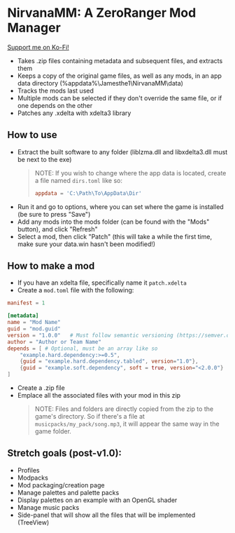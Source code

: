 # NirvanaMM: A ZeroRanger Mod Manager
[Support me on Ko-Fi!](https://ko-fi.com/james_aka_david)
- Takes .zip files containing metadata and subsequent files, and extracts them
- Keeps a copy of the original game files, as well as any mods, in an app data directory (%appdata%\Jamesthe1\NirvanaMM\data)
- Tracks the mods last used
- Multiple mods can be selected if they don't override the same file, or if one depends on the other
- Patches any .xdelta with xdelta3 library

## How to use
- Extract the built software to any folder (liblzma.dll and libxdelta3.dll must be next to the exe)
	> NOTE: If you wish to change where the app data is located, create a file named `dirs.toml` like so:
	> ```toml
	> appdata = 'C:\Path\To\AppData\Dir'
	> ```
- Run it and go to options, where you can set where the game is installed (be sure to press "Save")
- Add any mods into the mods folder (can be found with the "Mods" button), and click "Refresh"
- Select a mod, then click "Patch" (this will take a while the first time, make sure your data.win hasn't been modified!)

## How to make a mod
- If you have an xdelta file, specifically name it `patch.xdelta`
- Create a `mod.toml` file with the following:
```toml
manifest = 1

[metadata]
name = "Mod Name"
guid = "mod.guid"
version = "1.0.0"	# Must follow semantic versioning (https://semver.org)
author = "Author or Team Name"
depends = [ # Optional, must be an array like so
	"example.hard.dependency:>=0.5",
	{guid = "example.hard.dependency.tabled", version="1.0"},
	{guid = "example.soft.dependency", soft = true, version="<2.0.0"}
]
```
- Create a .zip file
- Emplace all the associated files with your mod in this zip
	> NOTE: Files and folders are directly copied from the zip to the game's directory. So if there's a file at `musicpacks/my_pack/song.mp3`, it will appear the same way in the game folder.

## Stretch goals (post-v1.0):
- Profiles
- Modpacks
- Mod packaging/creation page
- Manage palettes and palette packs
- Display palettes on an example with an OpenGL shader
- Manage music packs
- Side-panel that will show all the files that will be implemented (TreeView)
